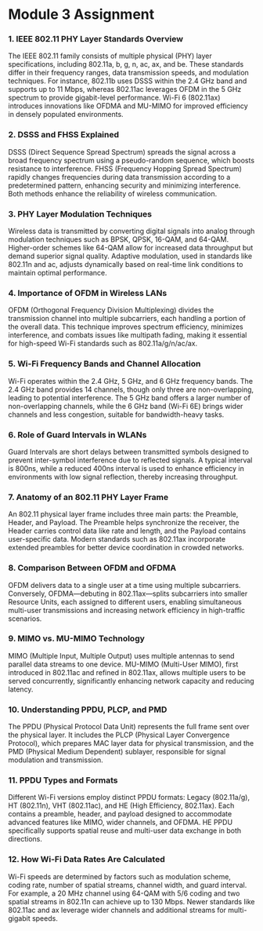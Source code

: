 # Module 3 Assignment

### 1. IEEE 802.11 PHY Layer Standards Overview
The IEEE 802.11 family consists of multiple physical (PHY) layer specifications, including 802.11a, b, g, n, ac, ax, and be. These standards differ in their frequency ranges, data transmission speeds, and modulation techniques. For instance, 802.11b uses DSSS within the 2.4 GHz band and supports up to 11 Mbps, whereas 802.11ac leverages OFDM in the 5 GHz spectrum to provide gigabit-level performance. Wi-Fi 6 (802.11ax) introduces innovations like OFDMA and MU-MIMO for improved efficiency in densely populated environments.

### 2. DSSS and FHSS Explained
DSSS (Direct Sequence Spread Spectrum) spreads the signal across a broad frequency spectrum using a pseudo-random sequence, which boosts resistance to interference. FHSS (Frequency Hopping Spread Spectrum) rapidly changes frequencies during data transmission according to a predetermined pattern, enhancing security and minimizing interference. Both methods enhance the reliability of wireless communication.

### 3. PHY Layer Modulation Techniques
Wireless data is transmitted by converting digital signals into analog through modulation techniques such as BPSK, QPSK, 16-QAM, and 64-QAM. Higher-order schemes like 64-QAM allow for increased data throughput but demand superior signal quality. Adaptive modulation, used in standards like 802.11n and ac, adjusts dynamically based on real-time link conditions to maintain optimal performance.

### 4. Importance of OFDM in Wireless LANs
OFDM (Orthogonal Frequency Division Multiplexing) divides the transmission channel into multiple subcarriers, each handling a portion of the overall data. This technique improves spectrum efficiency, minimizes interference, and combats issues like multipath fading, making it essential for high-speed Wi-Fi standards such as 802.11a/g/n/ac/ax.

### 5. Wi-Fi Frequency Bands and Channel Allocation
Wi-Fi operates within the 2.4 GHz, 5 GHz, and 6 GHz frequency bands. The 2.4 GHz band provides 14 channels, though only three are non-overlapping, leading to potential interference. The 5 GHz band offers a larger number of non-overlapping channels, while the 6 GHz band (Wi-Fi 6E) brings wider channels and less congestion, suitable for bandwidth-heavy tasks.

### 6. Role of Guard Intervals in WLANs
Guard Intervals are short delays between transmitted symbols designed to prevent inter-symbol interference due to reflected signals. A typical interval is 800ns, while a reduced 400ns interval is used to enhance efficiency in environments with low signal reflection, thereby increasing throughput.

### 7. Anatomy of an 802.11 PHY Layer Frame
An 802.11 physical layer frame includes three main parts: the Preamble, Header, and Payload. The Preamble helps synchronize the receiver, the Header carries control data like rate and length, and the Payload contains user-specific data. Modern standards such as 802.11ax incorporate extended preambles for better device coordination in crowded networks.

### 8. Comparison Between OFDM and OFDMA
OFDM delivers data to a single user at a time using multiple subcarriers. Conversely, OFDMA—debuting in 802.11ax—splits subcarriers into smaller Resource Units, each assigned to different users, enabling simultaneous multi-user transmissions and increasing network efficiency in high-traffic scenarios.

### 9. MIMO vs. MU-MIMO Technology
MIMO (Multiple Input, Multiple Output) uses multiple antennas to send parallel data streams to one device. MU-MIMO (Multi-User MIMO), first introduced in 802.11ac and refined in 802.11ax, allows multiple users to be served concurrently, significantly enhancing network capacity and reducing latency.

### 10. Understanding PPDU, PLCP, and PMD
The PPDU (Physical Protocol Data Unit) represents the full frame sent over the physical layer. It includes the PLCP (Physical Layer Convergence Protocol), which prepares MAC layer data for physical transmission, and the PMD (Physical Medium Dependent) sublayer, responsible for signal modulation and transmission.

### 11. PPDU Types and Formats
Different Wi-Fi versions employ distinct PPDU formats: Legacy (802.11a/g), HT (802.11n), VHT (802.11ac), and HE (High Efficiency, 802.11ax). Each contains a preamble, header, and payload designed to accommodate advanced features like MIMO, wider channels, and OFDMA. HE PPDU specifically supports spatial reuse and multi-user data exchange in both directions.

### 12. How Wi-Fi Data Rates Are Calculated
Wi-Fi speeds are determined by factors such as modulation scheme, coding rate, number of spatial streams, channel width, and guard interval. For example, a 20 MHz channel using 64-QAM with 5/6 coding and two spatial streams in 802.11n can achieve up to 130 Mbps. Newer standards like 802.11ac and ax leverage wider channels and additional streams for multi-gigabit speeds.

